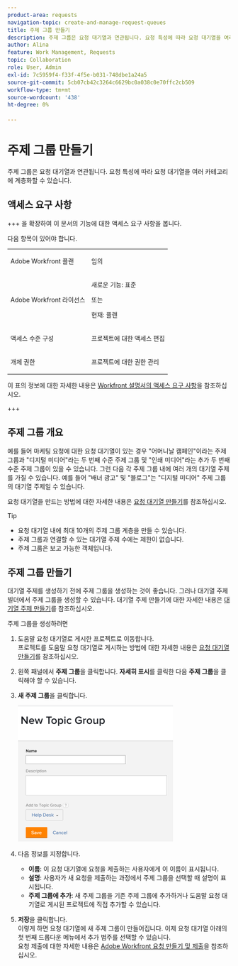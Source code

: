 ```yaml
---
product-area: requests
navigation-topic: create-and-manage-request-queues
title: 주제 그룹 만들기
description: 주제 그룹은 요청 대기열과 연관됩니다. 요청 특성에 따라 요청 대기열을 여러 카테고리에 계층화할 수 있습니다.
author: Alina
feature: Work Management, Requests
topic: Collaboration
role: User, Admin
exl-id: 7c5959f4-f33f-4f5e-b031-748dbe1a24a5
source-git-commit: 5cb07cb42c3264c6629bc0a038c0e70ffc2cb509
workflow-type: tm+mt
source-wordcount: '438'
ht-degree: 0%

---
```


# 주제 그룹 만들기

<!-- Audited: 2/2024 -->

주제 그룹은 요청 대기열과 연관됩니다. 요청 특성에 따라 요청 대기열을 여러 카테고리에 계층화할 수 있습니다.

## 액세스 요구 사항

+++ 을 확장하여 이 문서의 기능에 대한 액세스 요구 사항을 봅니다.

다음 항목이 있어야 합니다.

<table style="table-layout:auto"> 
 <col> 
 <col> 
 <tbody> 
  <tr> 
   <td role="rowheader">Adobe Workfront 플랜</td> 
   <td> <p>임의 </p> </td> 
  </tr> 
  <tr> 
   <td role="rowheader"> <p role="rowheader">Adobe Workfront 라이선스</p> </td> 
   <td>   
      <p>새로운 기능: 표준</p>
      <p>또는</p> 
      <p>현재: 플랜</p>
 </td> 
  </tr> 
  <tr> 
   <td role="rowheader">액세스 수준 구성</td> 
   <td> <p>프로젝트에 대한 액세스 편집</p> </td> 
  </tr> 
  <tr> 
   <td role="rowheader">개체 권한</td> 
   <td> <p> 프로젝트에 대한 권한 관리</p> </td> 
  </tr> 
 </tbody> 
</table>

이 표의 정보에 대한 자세한 내용은 [Workfront 설명서의 액세스 요구 사항](/help/quicksilver/administration-and-setup/add-users/access-levels-and-object-permissions/access-level-requirements-in-documentation.md)을 참조하십시오.

+++

## 주제 그룹 개요

예를 들어 마케팅 요청에 대한 요청 대기열이 있는 경우 &quot;어머니날 캠페인&quot;이라는 주제 그룹과 &quot;디지털 미디어&quot;라는 두 번째 수준 주제 그룹 및 &quot;인쇄 미디어&quot;라는 추가 두 번째 수준 주제 그룹이 있을 수 있습니다. 그런 다음 각 주제 그룹 내에 여러 개의 대기열 주제를 가질 수 있습니다. 예를 들어 &quot;배너 광고&quot; 및 &quot;블로그&quot;는 &quot;디지털 미디어&quot; 주제 그룹의 대기열 주제일 수 있습니다.

요청 대기열을 만드는 방법에 대한 자세한 내용은 [요청 대기열 만들기](../../../manage-work/requests/create-and-manage-request-queues/create-request-queue.md)를 참조하십시오.

>[!TIP]
>
>* 요청 대기열 내에 최대 10개의 주제 그룹 계층을 만들 수 있습니다.
>* 주제 그룹과 연결할 수 있는 대기열 주제 수에는 제한이 없습니다.
>* 주제 그룹은 보고 가능한 객체입니다.
>

## 주제 그룹 만들기

대기열 주제를 생성하기 전에 주제 그룹을 생성하는 것이 좋습니다. 그러나 대기열 주제 빌더에서 주제 그룹을 생성할 수 있습니다. 대기열 주제 만들기에 대한 자세한 내용은 [대기열 주제 만들기](../../../manage-work/requests/create-and-manage-request-queues/create-queue-topics.md)를 참조하십시오.

주제 그룹을 생성하려면

1. 도움말 요청 대기열로 게시한 프로젝트로 이동합니다.\
   프로젝트를 도움말 요청 대기열로 게시하는 방법에 대한 자세한 내용은 [요청 대기열 만들기](../../../manage-work/requests/create-and-manage-request-queues/create-request-queue.md)를 참조하십시오.

1. 왼쪽 패널에서 **주제 그룹**&#x200B;을 클릭합니다. **자세히 표시**&#x200B;를 클릭한 다음 **주제 그룹**&#x200B;을 클릭해야 할 수 있습니다.
1. **새 주제 그룹**&#x200B;을 클릭합니다.

   ![](assets/new-topic-group-box-nwe-350x306.png)

1. 다음 정보를 지정합니다.

   * **이름**: 이 요청 대기열에 요청을 제출하는 사용자에게 이 이름이 표시됩니다.
   * **설명**: 사용자가 새 요청을 제출하는 과정에서 주제 그룹을 선택할 때 설명이 표시됩니다.
   * **주제 그룹에 추가**: 새 주제 그룹을 기존 주제 그룹에 추가하거나 도움말 요청 대기열로 게시된 프로젝트에 직접 추가할 수 있습니다.

1. **저장**&#x200B;을 클릭합니다.\
   이렇게 하면 요청 대기열에 새 주제 그룹이 만들어집니다. 이제 요청 대기열 아래의 첫 번째 드롭다운 메뉴에서 추가 범주를 선택할 수 있습니다.\
   요청 제출에 대한 자세한 내용은 [Adobe Workfront 요청 만들기 및 제출](../../../manage-work/requests/create-requests/create-submit-requests.md)을 참조하십시오.
